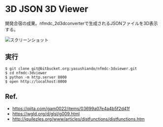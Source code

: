 3D JSON 3D Viewer
====

開発合宿の成果。nfmdc\_2d3dconverterで生成されるJSONファイルを3D表示する。

![スクリーンショット](https://bitbucket.org/yasushiando/nfmdc_3dviewer/src/master/img/screenshot.png)

実行
----

    $ git clone git@bitbucket.org:yasushiando/nfmdc-3dviewer.git
    $ cd nfmdc-3dviewer
    $ python -m http.server 8000
    $ open http://localhost:8000

Ref.
----

- https://qiita.com/gam0022/items/03699a07e4a4b5f2d41f
- https://wgld.org/d/glsl/g009.html
- http://iquilezles.org/www/articles/distfunctions/distfunctions.htm

